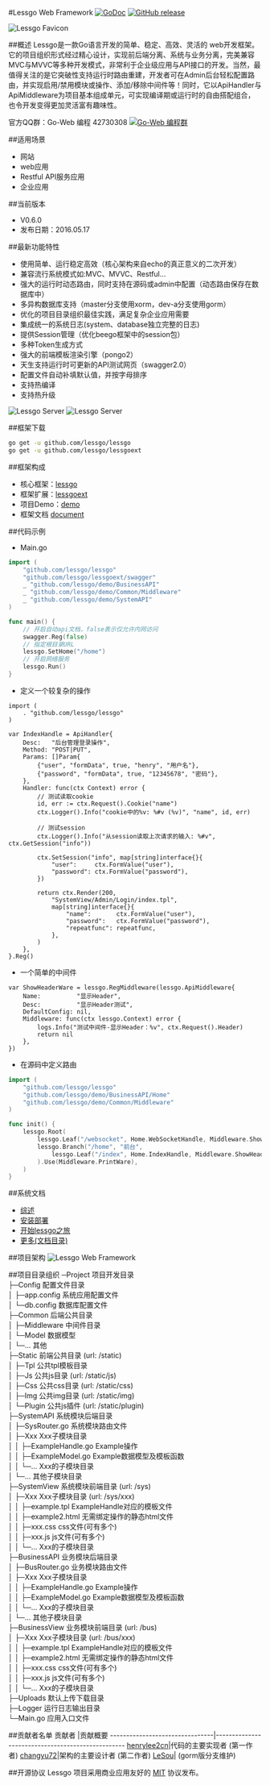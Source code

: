 #Lessgo Web Framework  [![GoDoc](https://godoc.org/github.com/lessgo/lessgo?status.svg)](https://godoc.org/github.com/lessgo/lessgo) [![GitHub release](https://img.shields.io/github/release/lessgo/lessgo.svg)](https://github.com/lessgo/lessgo/releases)

![Lessgo Favicon](https://github.com/lessgo/doc/raw/master/img/favicon.png)

##概述
Lessgo是一款Go语言开发的简单、稳定、高效、灵活的 web开发框架。它的项目组织形式经过精心设计，实现前后端分离、系统与业务分离，完美兼容MVC与MVVC等多种开发模式，非常利于企业级应用与API接口的开发。当然，最值得关注的是它突破性支持运行时路由重建，开发者可在Admin后台轻松配置路由，并实现启用/禁用模块或操作、添加/移除中间件等！同时，它以ApiHandler与ApiMiddleware为项目基本组成单元，可实现编译期或运行时的自由搭配组合，也令开发变得更加灵活富有趣味性。

官方QQ群：Go-Web 编程 42730308    [![Go-Web 编程群](http://pub.idqqimg.com/wpa/images/group.png)](http://jq.qq.com/?_wv=1027&k=fzi4p1)

##适用场景
- 网站
- web应用
- Restful API服务应用
- 企业应用

##当前版本
- V0.6.0
- 发布日期：2016.05.17

##最新功能特性
- 使用简单、运行稳定高效（核心架构来自echo的真正意义的二次开发）
- 兼容流行系统模式如:MVC、MVVC、Restful...
- 强大的运行时动态路由，同时支持在源码或admin中配置（动态路由保存在数据库中）
- 多异构数据库支持（master分支使用xorm，dev-a分支使用gorm）
- 优化的项目目录组织最佳实践，满足复杂企业应用需要
- 集成统一的系统日志(system、database独立完整的日志)
- 提供Session管理（优化beego框架中的session包）
- 多种Token生成方式
- 强大的前端模板渲染引擎（pongo2）
- 天生支持运行时可更新的API测试网页（swagger2.0）
- 配置文件自动补填默认值，并按字母排序
- 支持热编译
- 支持热升级

![Lessgo Server](https://github.com/lessgo/doc/raw/master/img/server.jpg) 
![Lessgo Server](https://github.com/lessgo/doc/raw/master/img/admin.png)

##框架下载

```sh
go get -u github.com/lessgo/lessgo
go get -u github.com/lessgo/lessgoext
```

##框架构成
- 核心框架：[lessgo](https://github.com/lessgo/lessgo)
- 框架扩展：[lessgoext](https://github.com/lessgo/lessgoext)
- 项目Demo：[demo](https://github.com/lessgo/demo)
- 框架文档  [document](https://github.com/lessgo/doc)

##代码示例

- Main.go
```go
import (
    "github.com/lessgo/lessgo"
    "github.com/lessgo/lessgoext/swagger"
    _ "github.com/lessgo/demo/BusinessAPI"
    _ "github.com/lessgo/demo/Common/Middleware"
    _ "github.com/lessgo/demo/SystemAPI"
)

func main() {
    // 开启自动api文档，false表示仅允许内网访问
    swagger.Reg(false)
    // 指定根目录URL
    lessgo.SetHome("/home")
    // 开启网络服务
    lessgo.Run()
}
```

- 定义一个较复杂的操作
```
import (
    . "github.com/lessgo/lessgo"
)

var IndexHandle = ApiHandler{
    Desc:   "后台管理登录操作",
    Method: "POST|PUT",
    Params: []Param{
        {"user", "formData", true, "henry", "用户名"},
        {"password", "formData", true, "12345678", "密码"},
    },
    Handler: func(ctx Context) error {
        // 测试读取cookie
        id, err := ctx.Request().Cookie("name")
        ctx.Logger().Info("cookie中的%v: %#v (%v)", "name", id, err)

        // 测试session
        ctx.Logger().Info("从session读取上次请求的输入: %#v", ctx.GetSession("info"))

        ctx.SetSession("info", map[string]interface{}{
            "user":     ctx.FormValue("user"),
            "password": ctx.FormValue("password"),
        })

        return ctx.Render(200,
            "SystemView/Admin/Login/index.tpl",
            map[string]interface{}{
                "name":       ctx.FormValue("user"),
                "password":   ctx.FormValue("password"),
                "repeatfunc": repeatfunc,
            },
        )
    },
}.Reg()
```

- 一个简单的中间件
```
var ShowHeaderWare = lessgo.RegMiddleware(lessgo.ApiMiddleware{
    Name:          "显示Header",
    Desc:          "显示Header测试",
    DefaultConfig: nil,
    Middleware: func(ctx lessgo.Context) error {
        logs.Info("测试中间件-显示Header：%v", ctx.Request().Header)
        return nil
    },
})
```

- 在源码中定义路由
```go
import (
    "github.com/lessgo/lessgo"
    "github.com/lessgo/demo/BusinessAPI/Home"
    "github.com/lessgo/demo/Common/Middleware"
)

func init() {
    lessgo.Root(
        lessgo.Leaf("/websocket", Home.WebSocketHandle, Middleware.ShowHeaderWare),
        lessgo.Branch("/home", "前台",
            lessgo.Leaf("/index", Home.IndexHandle, Middleware.ShowHeaderWare),
        ).Use(Middleware.PrintWare),
    )
}
```

##系统文档
- [综述](https://github.com/lessgo/doc/blob/master/Introduction.md)
- [安装部署](https://github.com/lessgo/doc/blob/master/Install.md)
- [开始lessgo之旅](https://github.com/lessgo/doc/blob/master/Develop01.md)
- [更多(文档目录)](https://github.com/lessgo/doc/blob/master/README.md)

##项目架构
![Lessgo Web Framework](https://github.com/lessgo/doc/raw/master/img/LessgoWebFramework.jpg)


##项目目录组织
─Project 项目开发目录  
├─Config 配置文件目录  
│  ├─app.config 系统应用配置文件  
│  └─db.config 数据库配置文件  
├─Common 后端公共目录  
│  ├─Middleware 中间件目录  
│  └─Model 数据模型  
│  └─... 其他  
├─Static 前端公共目录 (url: /static)  
│  ├─Tpl 公共tpl模板目录  
│  ├─Js 公共js目录 (url: /static/js)  
│  ├─Css 公共css目录 (url: /static/css)  
│  ├─Img 公共img目录 (url: /static/img)  
│  └─Plugin 公共js插件 (url: /static/plugin)  
├─SystemAPI 系统模块后端目录  
│  ├─SysRouter.go 系统模块路由文件  
│  ├─Xxx Xxx子模块目录  
│  │  ├─ExampleHandle.go Example操作  
│  │  ├─ExampleModel.go Example数据模型及模板函数  
│  │  └─... Xxx的子模块目录  
│  └─... 其他子模块目录  
├─SystemView 系统模块前端目录 (url: /sys)  
│  ├─Xxx Xxx子模块目录 (url: /sys/xxx)  
│  │  ├─example.tpl ExampleHandle对应的模板文件  
│  │  ├─example2.html 无需绑定操作的静态html文件  
│  │  ├─xxx.css css文件(可有多个)  
│  │  ├─xxx.js js文件(可有多个)  
│  │  └─... Xxx的子模块目录  
├─BusinessAPI 业务模块后端目录  
│  ├─BusRouter.go 业务模块路由文件  
│  ├─Xxx Xxx子模块目录  
│  │  ├─ExampleHandle.go Example操作  
│  │  ├─ExampleModel.go Example数据模型及模板函数  
│  │  └─... Xxx的子模块目录  
│  └─... 其他子模块目录  
├─BusinessView 业务模块前端目录 (url: /bus)  
│  ├─Xxx Xxx子模块目录 (url: /bus/xxx)  
│  │  ├─example.tpl ExampleHandle对应的模板文件    
│  │  ├─example2.html 无需绑定操作的静态html文件  
│  │  ├─xxx.css css文件(可有多个)  
│  │  ├─xxx.js js文件(可有多个)  
│  │  └─... Xxx的子模块目录  
├─Uploads 默认上传下载目录  
├─Logger 运行日志输出目录  
└─Main.go 应用入口文件 

##贡献者名单
贡献者                          |贡献概要
--------------------------------|--------------------------------------------------
[henrylee2cn](https://github.com/henrylee2cn)|代码的主要实现者 (第一作者) 
[changyu72](https://github.com/changyu72)|架构的主要设计者 (第二作者) 
[LeSou](https://github.com/LeSou)| (gorm版分支维护) 

##开源协议
Lessgo 项目采用商业应用友好的 [MIT](https://github.com/lessgo/lessgo/raw/master/LICENSE) 协议发布。

